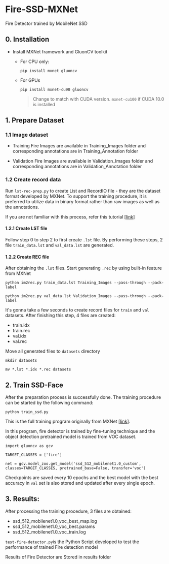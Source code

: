 # Fire-SSD-MXNet
Fire Detector trained by MobileNet SSD


## 0. Installation
* Install MXNet framework and GluonCV toolkit
	* For CPU only:
	
		`pip install mxnet gluoncv`
	
	* For GPUs
		
		`pip install mxnet-cu90 gluoncv`
    	> Change to match with CUDA version. `mxnet-cu100` if CUDA 10.0 is installed

## 1. Prepare Dataset
### 1.1 Image dataset
* Training Fire Images are available in Training_Images folder and corresponding annotations are in Training_Annotation folder


* Validation Fire Images are available in Validation_Images folder and corresponding annotations are in Validation_Annotation folder


### 1.2 Create record data
Run `lst-rec-prep.py` to create List and RecordIO file - they are the dataset format developed by MXNet. To support the training procedure, it is preferred to utilize data in binary format rather than raw images as well as the annotations.

If you are not familiar with this process, refer this tutorial [[link]](https://gluon-cv.mxnet.io/build/examples_datasets/detection_custom.html)
#### 1.2.1 Create LST file
Follow step 0 to step 2 to first create `.lst` file. By performing these steps, 2 file `train_data.lst` and `val_data.lst` are generated.

#### 1.2.2 Create REC file
After obtaining the `.lst` files. Start generating `.rec` by using built-in feature from MXNet

`python im2rec.py train_data.lst Training_Images --pass-through --pack-label`

`python im2rec.py val_data.lst Validation_Images --pass-through --pack-label`

It's gonna take a few seconds to create record files for `train` and `val` datasets. After finishing this step, 4 files are created:
* train.idx
* train.rec
* val.idx
* val.rec

Move all generated files to `datasets` directory

`mkdir datasets`

`mv *.lst *.idx *.rec datasets`

## 2. Train SSD-Face
After the preparation process is successfully done. The training procedure can be started by the following command:

`python train_ssd.py`

This is the full training program originally from MXNet [[link]](https://gluon-cv.mxnet.io/build/examples_detection/train_ssd_voc.html).

In this program, fire detector is trained by fine-tuning technique and the object detection pretrained model is trained from VOC dataset.

`import gluoncv as gcv`

`TARGET_CLASSES = ['fire']`

`net = gcv.model_zoo.get_model('ssd_512_mobilenet1.0_custom', 
                                  classes=TARGET_CLASSES,
                                  pretrained_base=False,
                                  transfer='voc')`

Checkpoints are saved every 10 epochs and the best model with the best accuracy in `val` set is also stored and updated after every single epoch.

## 3. Results:
After processing the training procedure, 3 files are obtained:
* ssd_512_mobilenet1.0_voc_best_map.log
* ssd_512_mobilenet1.0_voc_best.params
* ssd_512_mobilenet1.0_voc_train.log

`test-fire-detector.py`is the Python Script developed to test the performance of trained Fire detection model

Results of Fire Detector are Stored in results folder
